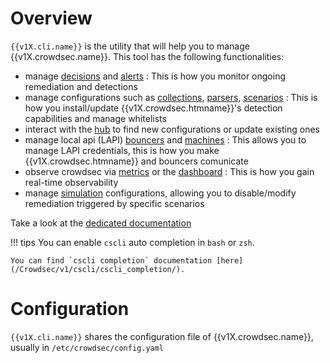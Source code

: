 # Overview

`{{v1X.cli.name}}` is the utility that will help you to manage {{v1X.crowdsec.name}}. This tool has the following functionalities:

 - manage [decisions](/Crowdsec/v1/cscli/cscli_decisions/) and [alerts](/Crowdsec/v1/cscli/cscli_alerts/) : This is how you monitor ongoing remediation and detections
 - manage configurations such as [collections](/Crowdsec/v1/cscli/cscli_collections/), [parsers](/Crowdsec/v1/cscli/cscli_parsers/), [scenarios](/Crowdsec/v1/cscli/cscli_scenarios/) : This is how you install/update {{v1X.crowdsec.htmname}}'s detection capabilities and manage whitelists
 - interact with the [hub](/Crowdsec/v1/cscli/cscli_hub/) to find new configurations or update existing ones
 - manage local api (LAPI) [bouncers](/Crowdsec/v1/cscli/cscli_bouncers/) and [machines](/Crowdsec/v1/cscli/cscli_machines/) : This allows you to manage LAPI credentials, this is how you make {{v1X.crowdsec.htmname}} and bouncers comunicate
 - observe crowdsec via [metrics](/Crowdsec/v1/cscli/cscli_metrics/) or the [dashboard](/Crowdsec/v1/cscli/cscli_dashboard/) : This is how you gain real-time observability 
 - manage [simulation](/Crowdsec/v1/cscli/cscli_simulation/) configurations, allowing you to disable/modify remediation triggered by specific scenarios


Take a look at the [dedicated documentation](/Crowdsec/v1/cscli/cscli)

!!! tips
    You can enable `cscli` auto completion in `bash` or `zsh`.

    You can find `cscli completion` documentation [here](/Crowdsec/v1/cscli/cscli_completion/).

# Configuration

`{{v1X.cli.name}}` shares the configuration file of {{v1X.crowdsec.name}}, usually in `/etc/crowdsec/config.yaml`
